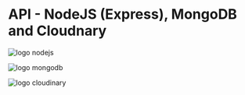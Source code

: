 # API - NodeJS (Express), MongoDB and Cloudnary

![logo nodejs](https://res.cloudinary.com/dijfvfciv/image/upload/v1693615120/ghm0pknra7wenq9mfbuy.jpg)

![logo mongodb](https://res.cloudinary.com/dijfvfciv/image/upload/v1693615120/h0re4jdbjha2fgksn8rh.jpg)

![logo cloudinary](https://res.cloudinary.com/dijfvfciv/image/upload/v1693615120/zxiska8juintar9tsfh6.jpg)
